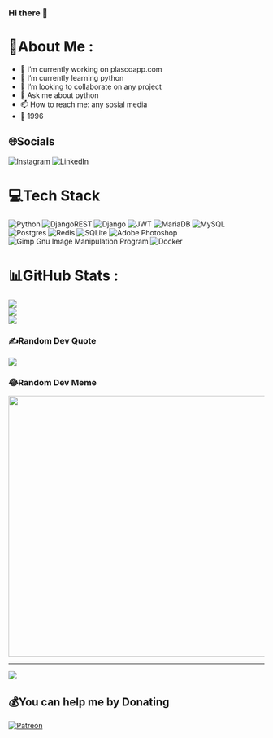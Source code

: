 ### Hi there 👋


# 💫About Me :
- 🔭 I’m currently working on plascoapp.com
- 🌱 I’m currently learning python
- 👯 I’m looking to collaborate on any project
- 💬 Ask me about python
- 📫 How to reach me: any sosial media
- 🎉 1996

## 🌐Socials
[![Instagram](https://img.shields.io/badge/Instagram-%23E4405F.svg?logo=Instagram&logoColor=white)](https://instagram.com/vahidtwo ) [![LinkedIn](https://img.shields.io/badge/LinkedIn-%230077B5.svg?logo=linkedin&logoColor=white)](https://linkedin.com/in/vahidtwo) 

# 💻Tech Stack
![Python](https://img.shields.io/badge/python-3670A0?style=for-the-badge&logo=python&logoColor=ffdd54) ![DjangoREST](https://img.shields.io/badge/DJANGO-REST-ff1709?style=for-the-badge&logo=django&logoColor=white&color=ff1709&labelColor=gray) ![Django](https://img.shields.io/badge/django-%23092E20.svg?style=for-the-badge&logo=django&logoColor=white) ![JWT](https://img.shields.io/badge/JWT-black?style=for-the-badge&logo=JSON%20web%20tokens) ![MariaDB](https://img.shields.io/badge/MariaDB-003545?style=for-the-badge&logo=mariadb&logoColor=white) ![MySQL](https://img.shields.io/badge/mysql-%2300f.svg?style=for-the-badge&logo=mysql&logoColor=white) ![Postgres](https://img.shields.io/badge/postgres-%23316192.svg?style=for-the-badge&logo=postgresql&logoColor=white) ![Redis](https://img.shields.io/badge/redis-%23DD0031.svg?style=for-the-badge&logo=redis&logoColor=white) ![SQLite](https://img.shields.io/badge/sqlite-%2307405e.svg?style=for-the-badge&logo=sqlite&logoColor=white) ![Adobe Photoshop](https://img.shields.io/badge/adobephotoshop-%2331A8FF.svg?style=for-the-badge&logo=adobephotoshop&logoColor=white) ![Gimp Gnu Image Manipulation Program](https://img.shields.io/badge/Gimp-657D8B?style=for-the-badge&logo=gimp&logoColor=FFFFFF) ![Docker](https://img.shields.io/badge/docker-%230db7ed.svg?style=for-the-badge&logo=docker&logoColor=white)
# 📊GitHub Stats :
![](https://github-readme-stats.vercel.app/api?username=vahidtwo&theme=dark&hide_border=true&include_all_commits=true&count_private=true)<br/>
![](https://github-readme-streak-stats.herokuapp.com/?user=vahidtwo&theme=dark&hide_border=true)<br/>
![](https://github-readme-stats.vercel.app/api/top-langs/?username=vahidtwo&theme=dark&hide_border=true&include_all_commits=true&count_private=true&layout=compact)

### ✍️Random Dev Quote
![](https://quotes-github-readme.vercel.app/api?type=horizontal&theme=dark)

### 😂Random Dev Meme
<img src="https://random-memer.herokuapp.com/" width="512px"/>

---
![](https://komarev.com/ghpvc/?username=vahidtwo&label=Visitors+Count&color=brightgreen)

  ## 💰You can help me by Donating
  [![Patreon](https://img.shields.io/badge/Patreon-F96854?style=for-the-badge&logo=patreon&logoColor=white)](https://patreon.com/vahidtwo) 
